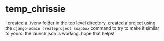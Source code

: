 # temp_chrissie

i created a ./venv folder in the top level directory. created a project using the `django-admin createproject soapbox` command to try to make it similar to yours. the launch.json is working. hope that helps!
